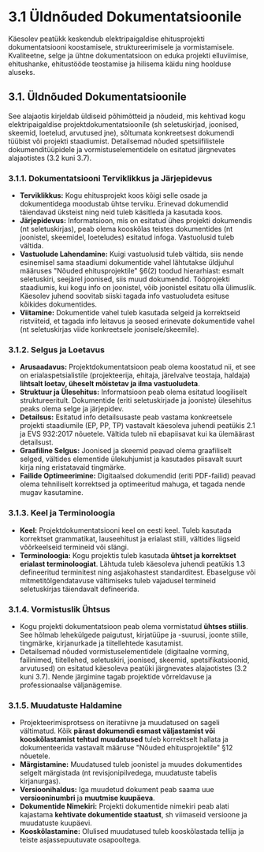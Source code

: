 # 3.1 Üldnõuded Dokumentatsioonile

Käesolev peatükk keskendub elektripaigaldise ehitusprojekti dokumentatsiooni koostamisele, struktureerimisele ja vormistamisele. Kvaliteetne, selge ja ühtne dokumentatsioon on eduka projekti elluviimise, ehitushanke, ehitustööde teostamise ja hilisema käidu ning hoolduse aluseks.

## 3.1. Üldnõuded Dokumentatsioonile

See alajaotis kirjeldab üldiseid põhimõtteid ja nõudeid, mis kehtivad kogu elektripaigaldise projektdokumentatsioonile (sh seletuskirjad, joonised, skeemid, loetelud, arvutused jne), sõltumata konkreetsest dokumendi tüübist või projekti staadiumist. Detailsemad nõuded spetsiifilistele dokumenditüüpidele ja vormistuselementidele on esitatud järgnevates alajaotistes (3.2 kuni 3.7).

### 3.1.1. Dokumentatsiooni Terviklikkus ja Järjepidevus

* **Terviklikkus:** Kogu ehitusprojekt koos kõigi selle osade ja dokumentidega moodustab ühtse terviku. Erinevad dokumendid täiendavad üksteist ning neid tuleb käsitleda ja kasutada koos.
* **Järjepidevus:** Informatsioon, mis on esitatud ühes projekti dokumendis (nt seletuskirjas), peab olema kooskõlas teistes dokumentides (nt joonistel, skeemidel, loeteludes) esitatud infoga. Vastuolusid tuleb vältida.
* **Vastuolude Lahendamine:** Kuigi vastuolusid tuleb vältida, siis nende esinemisel sama staadiumi dokumentide vahel lähtutakse üldjuhul määruses "Nõuded ehitusprojektile" §6(2) toodud hierarhiast: esmalt seletuskiri, seejärel joonised, siis muud dokumendid. Tööprojekti staadiumis, kui kogu info on joonistel, võib joonistel esitatu olla ülimuslik. Käesolev juhend soovitab siiski tagada info vastuoludeta esituse kõikides dokumentides.
* **Viitamine:** Dokumentide vahel tuleb kasutada selgeid ja korrektseid ristviiteid, et tagada info leitavus ja seosed erinevate dokumentide vahel (nt seletuskirjas viide konkreetsele joonisele/skeemile).

### 3.1.2. Selgus ja Loetavus

* **Arusaadavus:** Projektdokumentatsioon peab olema koostatud nii, et see on erialaspetsialistile (projekteerija, ehitaja, järelvalve teostaja, haldaja) **lihtsalt loetav, üheselt mõistetav ja ilma vastuoludeta**.
* **Struktuur ja Ülesehitus:** Informatsioon peab olema esitatud loogiliselt struktureeritult. Dokumentide (eriti seletuskirjade ja jooniste) ülesehitus peaks olema selge ja järjepidev.
* **Detailsus:** Esitatud info detailsusaste peab vastama konkreetsele projekti staadiumile (EP, PP, TP) vastavalt käesoleva juhendi peatükis 2.1 ja EVS 932:2017 nõuetele. Vältida tuleb nii ebapiisavat kui ka ülemäärast detailsust.
* **Graafiline Selgus:** Joonised ja skeemid peavad olema graafiliselt selged, vältides elementide ülekuhjumist ja kasutades piisavalt suurt kirja ning eristatavaid tingmärke.
* **Failide Optimeerimine:** Digitaalsed dokumendid (eriti PDF-failid) peavad olema tehniliselt korrektsed ja optimeeritud mahuga, et tagada nende mugav kasutamine.

### 3.1.3. Keel ja Terminoloogia

* **Keel:** Projektdokumentatsiooni keel on eesti keel. Tuleb kasutada korrektset grammatikat, lauseehitust ja erialast stiili, vältides liigseid võõrkeelseid termineid või slängi.
* **Terminoloogia:** Kogu projektis tuleb kasutada **ühtset ja korrektset erialast terminoloogiat**. Lähtuda tuleb käesoleva juhendi peatükis 1.3 defineeritud terminitest ning asjakohastest standarditest. Ebaselguse või mitmetitõlgendatavuse vältimiseks tuleb vajadusel termineid seletuskirjas täiendavalt defineerida.

### 3.1.4. Vormistuslik Ühtsus

* Kogu projekti dokumentatsioon peab olema vormistatud **ühtses stiilis**. See hõlmab lehekülgede paigutust, kirjatüüpe ja -suurusi, joonte stiile, tingmärke, kirjanurkade ja tiitellehtede kasutamist.
* Detailsemad nõuded vormistuselementidele (digitaalne vorming, failinimed, tiitellehed, seletuskiri, joonised, skeemid, spetsifikatsioonid, arvutused) on esitatud käesoleva peatüki järgnevates alajaotistes (3.2 kuni 3.7). Nende järgimine tagab projektide võrreldavuse ja professionaalse väljanägemise.

### 3.1.5. Muudatuste Haldamine

* Projekteerimisprotsess on iteratiivne ja muudatused on sageli vältimatud. Kõik **pärast dokumendi esmast väljastamist või kooskõlastamist tehtud muudatused** tuleb korrektselt hallata ja dokumenteerida vastavalt määruse "Nõuded ehitusprojektile" §12 nõuetele.
* **Märgistamine:** Muudatused tuleb joonistel ja muudes dokumentides selgelt märgistada (nt revisjonipilvedega, muudatuste tabelis kirjanurgas).
* **Versioonihaldus:** Iga muudetud dokument peab saama uue **versiooninumbri** ja **muutmise kuupäeva**.
* **Dokumentide Nimekiri:** Projekti dokumentide nimekiri peab alati kajastama **kehtivate dokumentide staatust**, sh viimaseid versioone ja muudatuste kuupäevi.
* **Kooskõlastamine:** Olulised muudatused tuleb kooskõlastada tellija ja teiste asjassepuutuvate osapooltega.